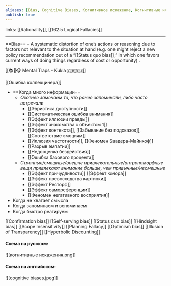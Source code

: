 ```yaml
---
aliases: [Bias, Cognitive Biases, Когнитивное искажение, Когнитивные искажения]
publish: true
---
```

links: [[Rationality]], [[162.5 Logical Fallacies]]

---

==Bias== - A systematic distortion of one’s actions or reasoning due to factors not relevant to the situation at hand (e.g. one might reject a new policy recommendation out of a “[[Status quo bias]],” in which one favors current ways of doing things regardless of cost or opportunity) .

[[📚🌰🎧 Mental Traps - Kukla 🇬🇧🇷🇺]]

[[Ошибка коллекцинера]]

- ==Когда много информации==
	- _Охотнее замечаем то, что ранее запоминали, либо часто встречали_
		- [[Эвристика доступности]]
		- [[Систематическая ошибка внимания]]
		- [[Эффект иллюзии правды]]
		- [[Эффект знакомства с объектом 1]]
		- [[Эффект контекста]], [[Забывание без подсказок]], [[Соответствие эмоциям]]
		- [[Иллюзия частотности]], [[Феномен Баадера-Майнхоф]]
		- [[Разрыв эмпатии]]
		- [[Недооценка бездействия]]
		- [[Ошибка базового процента]]
	- _Странные/смешные/внешне привлекательные/антропоморфные вещи привлекают внимание больше, чем привычные/несмешные_
		- [[Эффект причудливости]] [[Эффект юмора]]
		- [[Эффект превосходства картинки]]
		- [[Эффект Ресторф]]
		- [[Эффект самореференции]]
		- [[Феномен негативного восприятия]]
- Когда не хватает смысла
- Когда запоминаем и вспоминаем
- Когда быстро реагируем



[[Confirmation bias]]
[[Self‑serving bias]]
[[Status quo bias]]
[[Hindsight bias]]
[[Scope Insensitivity]]
[[Planning Fallacy]]
[[Optimism bias]]
[[Illusion of Transparency]]
[[Hyperbolic Discounting]]


#### Схема на русском:
![[когнитивные искажения.png]]

#### Схема на английском:
![[cognitive biases.jpeg]]